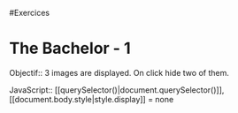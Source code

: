 

#Exercices

# The Bachelor -  1

Objectif:: 3 images are displayed. On click hide two of them.

JavaScript:: [[querySelector()|document.querySelector()]],<br> [[document.body.style|style.display]] = none
